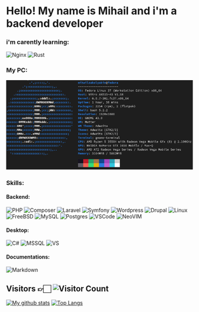 # Hello! My name is Mihail and i'm a backend developer
### i'm carently learning:
![Nginx](https://img.shields.io/badge/Nginx-009639?style=for-the-badge&logo=nginx&logoColor=white)
![Rust](https://img.shields.io/badge/Rust-000000?style=for-the-badge&logo=rust&logoColor=white)

### My PC:
![PC](/assets/pc.png)

### Skills:

#### Backend:

![PHP](https://img.shields.io/badge/php-%23777BB4.svg?style=for-the-badge&logo=php&logoColor=white)
![Composer](https://img.shields.io/badge/Composer-885630?style=for-the-badge&logo=Composer&logoColor=white)
![Laravel](https://img.shields.io/badge/Laravel-FF2D20?style=for-the-badge&logo=laravel&logoColor=white)
![Symfony](https://img.shields.io/badge/Symfony-000000?style=for-the-badge&logo=Symfony&logoColor=white)
![Wordpress](https://img.shields.io/badge/Wordpress-21759B?style=for-the-badge&logo=wordpress&logoColor=white)
![Drupal](https://img.shields.io/badge/Drupal-0678BE?style=for-the-badge&logo=drupal&logoColor=white)
![Linux](https://img.shields.io/badge/Linux-FCC624?style=for-the-badge&logo=linux&logoColor=black)
![FreeBSD](https://img.shields.io/badge/freebsd-AB2B28?style=for-the-badge&logo=freebsd&logoColor=white)
![MySQL](https://img.shields.io/badge/MySQL-005C84?style=for-the-badge&logo=mysql&logoColor=white)
![Postgres](https://img.shields.io/badge/PostgreSQL-316192?style=for-the-badge&logo=postgresql&logoColor=white)
![VSCode](https://img.shields.io/badge/VSCode-0078D4?style=for-the-badge&logo=visual%20studio%20code&logoColor=white)
![NeoVIM](https://img.shields.io/badge/NeoVim-%2357A143.svg?&style=for-the-badge&logo=neovim&logoColor=white)

#### Desktop:
![C#](https://img.shields.io/badge/C%23-239120?style=for-the-badge&logo=c-sharp&logoColor=white)
![MSSQL](https://img.shields.io/badge/Microsoft%20SQL%20Server-CC2927?style=for-the-badge&logo=microsoft%20sql%20server&logoColor=white)
![VS](https://img.shields.io/badge/Visual_Studio-5C2D91?style=for-the-badge&logo=visual%20studio&logoColor=white)

#### Documentations:
![Markdown](https://img.shields.io/badge/Markdown-000000?style=for-the-badge&logo=markdown&logoColor=white)

## Visitors 👉🏻 ![Visitor Count](https://profile-counter.glitch.me/MihailZakolyukin/count.svg)
[![My github stats](https://github-readme-stats.vercel.app/api?username=MihailZakolyukin&show_icons=true&theme=merko)](https://github.com/MihailZakolyukin)
[![Top Langs](https://github-readme-stats.vercel.app/api/top-langs/?username=MihailZakolyukin&layout=compact&theme=merko)](https://github.com/MihailZakolyukin/github-readme-stats)
